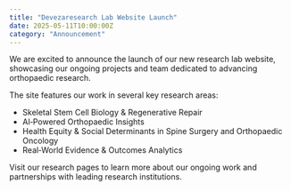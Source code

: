 ```yaml
---
title: "Devezaresearch Lab Website Launch"
date: 2025-05-11T10:00:00Z
category: "Announcement"
---
```


We are excited to announce the launch of our new research lab website, showcasing our ongoing projects and team dedicated to advancing orthopaedic research.

The site features our work in several key research areas:

- Skeletal Stem Cell Biology & Regenerative Repair
- AI‑Powered Orthopaedic Insights
- Health Equity & Social Determinants in Spine Surgery and Orthopaedic Oncology
- Real‑World Evidence & Outcomes Analytics

Visit our research pages to learn more about our ongoing work and partnerships with leading research institutions.
